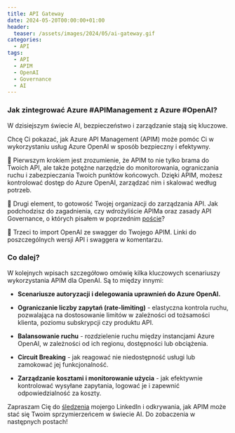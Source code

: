 ```yaml
---
title: API Gateway
date: 2024-05-20T00:00:00+01:00
header:
  teaser: /assets/images/2024/05/ai-gateway.gif
categories:
  - API
tags:
  - API
  - APIM
  - OpenAI
  - Governance
  - AI
---
```


### Jak zintegrować Azure **#APIManagement** z Azure **#OpenAI**?

W dzisiejszym świecie AI, bezpieczeństwo i zarządzanie stają się kluczowe.

Chcę Ci pokazać, jak Azure API Management (APIM) może pomóc Ci w wykorzystaniu usług Azure OpenAI w sposób bezpieczny i efektywny.

🔶 Pierwszym krokiem jest zrozumienie, że APIM to nie tylko brama do Twoich API, ale także potężne narzędzie do monitorowania, ograniczania ruchu i zabezpieczania Twoich punktów końcowych. Dzięki APIM, możesz kontrolować dostęp do Azure OpenAI, zarządzać nim i skalować według potrzeb.

🔶 Drugi element, to gotowość Twojej organizacji do zarządzania API. Jak podchodzisz do zagadnienia, czy wdrożyliście APIMa oraz zasady API Governance, o których pisałem w poprzednim [poście](https://lnkd.in/dNfGAQBn)?

🔶 Trzeci to import OpenAI ze swagger do Twojego APIM. Linki do poszczególnych wersji API i swaggera w komentarzu.

### Co dalej?

W kolejnych wpisach szczegółowo omówię kilka kluczowych scenariuszy wykorzystania APIM dla OpenAI. Są to między innymi:

- **Scenariusze autoryzacji i delegowania uprawnień do Azure OpenAI.**

- **Ograniczanie liczby zapytań (rate-limiting)** - elastyczna kontrola ruchu, pozwalająca na dostosowanie limitów w zależności od tożsamości klienta, poziomu subskrypcji czy produktu API.

- **Balansowanie ruchu** - rozdzielenie ruchu między instancjami Azure OpenAI, w zależności od ich regionu, dostępności lub obciążenia.

- **Circuit Breaking** - jak reagować nie niedostępność usługi lub zamokować jej funkcjonalność.

- **Zarządzanie kosztami i monitorowanie użycia** - jak efektywnie kontrolować wysyłane zapytania, logować je i zapewnić odpowiedzialność za koszty.

Zapraszam Cię do [śledzenia](https://lnkd.in/dDgccHWR) mojergo LinkedIn i odkrywania, jak APIM może stać się Twoim sprzymierzeńcem w świecie AI. Do zobaczenia w następnych postach!

